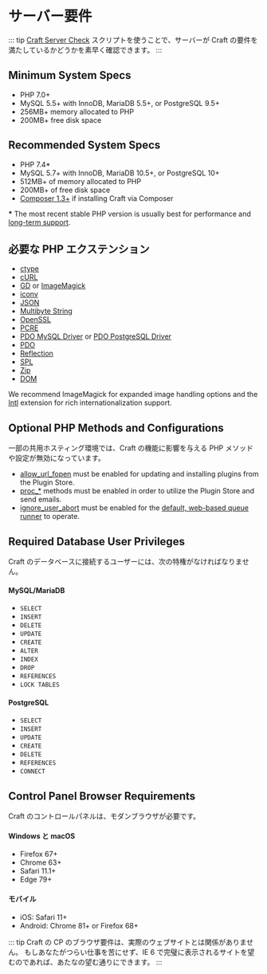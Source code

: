 # サーバー要件

::: tip
[Craft Server Check](https://github.com/craftcms/server-check) スクリプトを使うことで、サーバーが Craft の要件を満たしているかどうかを素早く確認できます。
:::

<columns>
<column>

## Minimum System Specs

- PHP 7.0+
- MySQL 5.5+ with InnoDB, MariaDB 5.5+, or PostgreSQL 9.5+
- 256MB+ memory allocated to PHP
- 200MB+ free disk space

</column>
<column>

## Recommended System Specs

- PHP 7.4*
- MySQL 5.7+ with InnoDB, MariaDB 10.5+, or PostgreSQL 10+
- 512MB+ of memory allocated to PHP
- 200MB+ of free disk space
- [Composer 1.3+](installation.md#downloading-with-composer) if installing Craft via Composer

</column>
</columns>

<b>*</b> The most recent stable PHP version is usually best for performance and [long-term support](https://www.php.net/supported-versions.php).

## 必要な PHP エクステンション

* [ctype](https://secure.php.net/manual/en/book.ctype.php)
* [cURL](http://php.net/manual/en/book.curl.php)
* [GD](http://php.net/manual/en/book.image.php) or [ImageMagick](http://php.net/manual/en/book.imagick.php)
* [iconv](http://php.net/manual/en/book.iconv.php)
* [JSON](http://php.net/manual/en/book.json.php)
* [Multibyte String](http://php.net/manual/en/book.mbstring.php)
* [OpenSSL](http://php.net/manual/en/book.openssl.php)
* [PCRE](http://php.net/manual/en/book.pcre.php)
* [PDO MySQL Driver](http://php.net/manual/en/ref.pdo-mysql.php) or [PDO PostgreSQL Driver](http://php.net/manual/en/ref.pdo-pgsql.php)
* [PDO](http://php.net/manual/en/book.pdo.php)
* [Reflection](http://php.net/manual/en/class.reflectionextension.php)
* [SPL](http://php.net/manual/en/book.spl.php)
* [Zip](http://php.net/manual/en/book.zip.php)
* [DOM](http://php.net/manual/en/book.dom.php)

We recommend ImageMagick for expanded image handling options and the [Intl](http://php.net/manual/en/book.intl.php) extension for rich internationalization support.

## Optional PHP Methods and Configurations

一部の共用ホスティング環境では、Craft の機能に影響を与える PHP メソッドや設定が無効になっています。

- [allow_url_fopen](http://php.net/manual/en/filesystem.configuration.php#ini.allow-url-fopen) must be enabled for updating and installing plugins from the Plugin Store.
- [proc_*](http://php.net/manual/en/ref.exec.php) methods must be enabled in order to utilize the Plugin Store and send emails.
- [ignore_user_abort](https://www.php.net/manual/en/function.ignore-user-abort.php) must be enabled for the [default, web-based queue runner](config3:runQueueAutomatically) to operate.

## Required Database User Privileges

Craft のデータベースに接続するユーザーには、次の特権がなければなりません。

#### MySQL/MariaDB

* `SELECT`
* `INSERT`
* `DELETE`
* `UPDATE`
* `CREATE`
* `ALTER`
* `INDEX`
* `DROP`
* `REFERENCES`
* `LOCK TABLES`

#### PostgreSQL

* `SELECT`
* `INSERT`
* `UPDATE`
* `CREATE`
* `DELETE`
* `REFERENCES`
* `CONNECT`

## Control Panel Browser Requirements

Craft のコントロールパネルは、モダンブラウザが必要です。

#### Windows と macOS

- Firefox 67+
- Chrome 63+
- Safari 11.1+
- Edge 79+

#### モバイル

- iOS: Safari 11+
- Android: Chrome 81+ or Firefox 68+

::: tip
Craft の CP のブラウザ要件は、実際のウェブサイトとは関係がありません。 もしあなたがつらい仕事を苦にせず、IE 6 で完璧に表示されるサイトを望むのであれば、あたなの望む通りにできます。
:::
